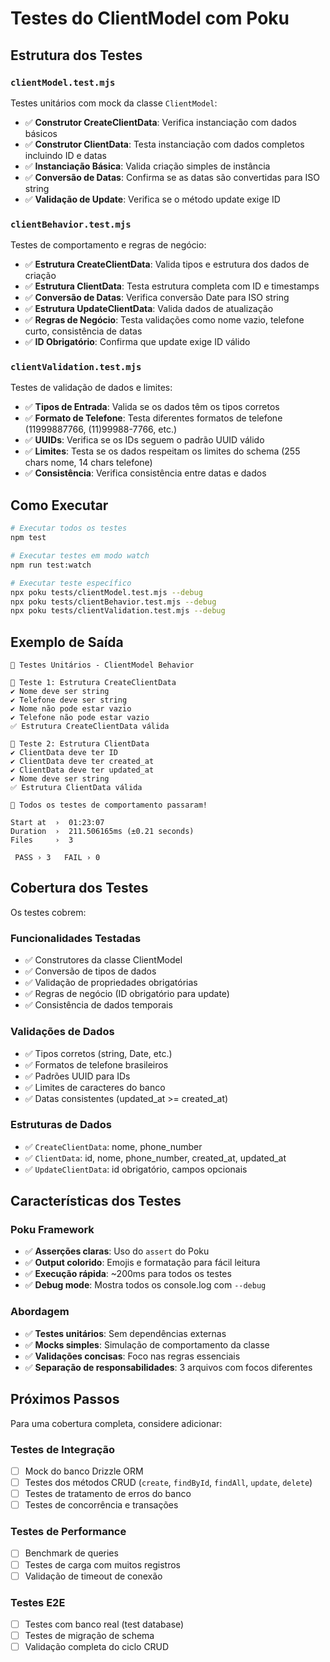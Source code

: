 # Testes do ClientModel com Poku

## Estrutura dos Testes

### `clientModel.test.mjs`
Testes unitários com mock da classe `ClientModel`:

- ✅ **Construtor CreateClientData**: Verifica instanciação com dados básicos
- ✅ **Construtor ClientData**: Testa instanciação com dados completos incluindo ID e datas
- ✅ **Instanciação Básica**: Valida criação simples de instância
- ✅ **Conversão de Datas**: Confirma se as datas são convertidas para ISO string
- ✅ **Validação de Update**: Verifica se o método update exige ID

### `clientBehavior.test.mjs`
Testes de comportamento e regras de negócio:

- ✅ **Estrutura CreateClientData**: Valida tipos e estrutura dos dados de criação
- ✅ **Estrutura ClientData**: Testa estrutura completa com ID e timestamps
- ✅ **Conversão de Datas**: Verifica conversão Date para ISO string
- ✅ **Estrutura UpdateClientData**: Valida dados de atualização
- ✅ **Regras de Negócio**: Testa validações como nome vazio, telefone curto, consistência de datas
- ✅ **ID Obrigatório**: Confirma que update exige ID válido

### `clientValidation.test.mjs`
Testes de validação de dados e limites:

- ✅ **Tipos de Entrada**: Valida se os dados têm os tipos corretos
- ✅ **Formato de Telefone**: Testa diferentes formatos de telefone (11999887766, (11)99988-7766, etc.)
- ✅ **UUIDs**: Verifica se os IDs seguem o padrão UUID válido
- ✅ **Limites**: Testa se os dados respeitam os limites do schema (255 chars nome, 14 chars telefone)
- ✅ **Consistência**: Verifica consistência entre datas e dados

## Como Executar

```bash
# Executar todos os testes
npm test

# Executar testes em modo watch
npm run test:watch

# Executar teste específico
npx poku tests/clientModel.test.mjs --debug
npx poku tests/clientBehavior.test.mjs --debug
npx poku tests/clientValidation.test.mjs --debug
```

## Exemplo de Saída

```
🧪 Testes Unitários - ClientModel Behavior

🧪 Teste 1: Estrutura CreateClientData
✔ Nome deve ser string
✔ Telefone deve ser string
✔ Nome não pode estar vazio  
✔ Telefone não pode estar vazio
✅ Estrutura CreateClientData válida

🧪 Teste 2: Estrutura ClientData
✔ ClientData deve ter ID
✔ ClientData deve ter created_at
✔ ClientData deve ter updated_at
✔ Nome deve ser string
✅ Estrutura ClientData válida

🎉 Todos os testes de comportamento passaram!

Start at  ›  01:23:07
Duration  ›  211.506165ms (±0.21 seconds)
Files     ›  3

 PASS › 3   FAIL › 0
```

## Cobertura dos Testes

Os testes cobrem:

### Funcionalidades Testadas
- ✅ Construtores da classe ClientModel
- ✅ Conversão de tipos de dados
- ✅ Validação de propriedades obrigatórias
- ✅ Regras de negócio (ID obrigatório para update)
- ✅ Consistência de dados temporais

### Validações de Dados
- ✅ Tipos corretos (string, Date, etc.)
- ✅ Formatos de telefone brasileiros
- ✅ Padrões UUID para IDs
- ✅ Limites de caracteres do banco
- ✅ Datas consistentes (updated_at >= created_at)

### Estruturas de Dados
- ✅ `CreateClientData`: nome, phone_number
- ✅ `ClientData`: id, nome, phone_number, created_at, updated_at  
- ✅ `UpdateClientData`: id obrigatório, campos opcionais

## Características dos Testes

### Poku Framework
- ✅ **Asserções claras**: Uso do `assert` do Poku
- ✅ **Output colorido**: Emojis e formatação para fácil leitura
- ✅ **Execução rápida**: ~200ms para todos os testes
- ✅ **Debug mode**: Mostra todos os console.log com `--debug`

### Abordagem
- ✅ **Testes unitários**: Sem dependências externas
- ✅ **Mocks simples**: Simulação de comportamento da classe
- ✅ **Validações concisas**: Foco nas regras essenciais
- ✅ **Separação de responsabilidades**: 3 arquivos com focos diferentes

## Próximos Passos

Para uma cobertura completa, considere adicionar:

### Testes de Integração
- [ ] Mock do banco Drizzle ORM
- [ ] Testes dos métodos CRUD (`create`, `findById`, `findAll`, `update`, `delete`)
- [ ] Testes de tratamento de erros do banco
- [ ] Testes de concorrência e transações

### Testes de Performance
- [ ] Benchmark de queries
- [ ] Testes de carga com muitos registros
- [ ] Validação de timeout de conexão

### Testes E2E
- [ ] Testes com banco real (test database)
- [ ] Testes de migração de schema
- [ ] Validação completa do ciclo CRUD
